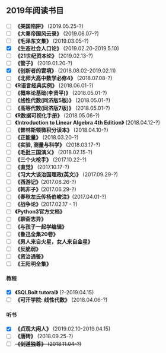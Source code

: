 ## 2019年阅读书目

- [ ] **《美国陷阱》** (2019.05.25-?)
- [ ] **《大秦帝国风云录》** (2019.06.07-?)
- [ ] **《毛泽东文集》** (2019.03.05-?)
- [x] **《生态社会人口论》** (2019.02.20-2019.5.10)
- [ ] **《21世纪资本论》** (2019.02.13-?)
- [ ] **《管子》** (2019.01.20-?)
- [x] **《创新者的宭境》** (2018.08.02-2019.02.11)
- [ ] **《北师大高中数学必修4》** (2018.07.08-?)
- [ ] **《R语言经典实例》** (2018.06.01-?)
- [ ] **《概率论基础(李贤平)》** (2018.05.01-?)
- [ ] **《线性代数(同济版5版)》** (2018.05.01-?)
- [ ] **《高等代数(同济版7版)》** (2018.05.01-?)
- [ ] **《R数据可视化手册》** (2018.05.06-?)
- [ ] **《Introduction to Linear Algebra 4th Edition》** (2018.04.12-?)
- [ ] **《普林斯顿微积分读本》** (2018.04.10-?)
- [ ] **《正能量》** (2018.03.20-?)
- [ ] **《实验, 测量与科学》** (2018.03.17-?)
- [ ] **《毛批三国演义》** (2018.02.15-?)
- [ ] **《三个火枪手》** (2017.10.22-?)
- [ ] **《直觉》** (2017.10.17-?)
- [ ] **《习大大谈治国理政(英文)》** (2017.09.29-?)
- [ ] **《西游记》**(2017.08.26-?)
- [ ] **《韩非子》**(2017.06.29-?)
- [ ] **《春秋左氏传杨伯峻注》**(2017.04.01-?)
- [ ] **《战争论》**(2017.02.17 - ?)
- [ ] **《Python3官方文档》**
- [ ] **《聊斋志异》**
- [ ] **《与孩子一起学编辑》**
- [ ] **《鲁迅全集20卷》**
- [ ] **《男人来自火星，女人来自金星》**
- [ ] **《反脆弱》**
- [ ] **《资治通鉴》**
- [ ] **《王阳明全集》**

#### 教程
- [x] **《SQLBolt tutoral》** (?-2019.04.15)
- [ ] **《可汗学院: 线性代数》** (2018.04.06-?)

#### 听书

- [x] **《贞观大闲人》** (2019.02.10-2019.04.15)
- [ ] **《唐砖》** (2018.09.25-?)
- [ ] ~~**《剑道独尊》** (2018.11.04-?)~~

